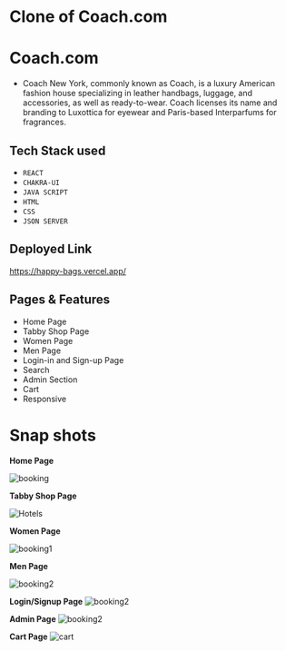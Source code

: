 # Clone of Coach.com


# Coach.com
- Coach New York, commonly known as Coach, is a luxury American fashion house specializing in leather handbags, luggage, and accessories, as well as ready-to-wear. Coach licenses its name and branding to Luxottica for eyewear and Paris-based Interparfums for fragrances.


## Tech Stack used
- `REACT`
- `CHAKRA-UI`
-  `JAVA SCRIPT`
-  `HTML`
-  `CSS`
-  `JSON SERVER`

## Deployed Link
https://happy-bags.vercel.app/

## Pages & Features
- Home Page
- Tabby Shop Page
- Women Page
- Men Page
- Login-in  and Sign-up Page
- Search 
- Admin Section
- Cart
- Responsive


# Snap shots
<b> Home Page </b>

![booking](https://ibb.co/0XC68hL)


<b> Tabby Shop Page </b>

![Hotels](https://ibb.co/TmWxXJY)


<b> Women Page </b>

![booking1](https://ibb.co/KXb4JvF)

<b> Men Page </b>

![booking2](https://ibb.co/sFqB2j9)

<b>Login/Signup Page</b>
![booking2](https://ibb.co/JkxRY64)

<b>Admin Page</b>
![booking2](https://ibb.co/27V9CkF)

<b>Cart Page</b>
<img src="https://ibb.co/kXqD2yz" alt="cart" />

